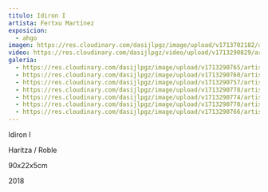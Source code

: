```yaml
---
titulo: Idiron I
artista: Fertxu Martínez
exposicion:
  - ahgo
imagen: https://res.cloudinary.com/dasijlpgz/image/upload/v1713702182/artistas/Fertxu%20Mart%C3%ADnez%20-%20Expo%20en%20Santurtxi/Idiron%20I/portada_web.jpg
video: https://res.cloudinary.com/dasijlpgz/video/upload/v1713290829/artistas/Fertxu%20Mart%C3%ADnez%20-%20Expo%20en%20Santurtxi/Idiron%20I/Sin_t%C3%ADtulo.mp4
galeria:
  - https://res.cloudinary.com/dasijlpgz/image/upload/v1713290765/artistas/Fertxu%20Mart%C3%ADnez%20-%20Expo%20en%20Santurtxi/Idiron%20I/P1090375.jpg
  - https://res.cloudinary.com/dasijlpgz/image/upload/v1713290760/artistas/Fertxu%20Mart%C3%ADnez%20-%20Expo%20en%20Santurtxi/Idiron%20I/P1090373.jpg
  - https://res.cloudinary.com/dasijlpgz/image/upload/v1713290757/artistas/Fertxu%20Mart%C3%ADnez%20-%20Expo%20en%20Santurtxi/Idiron%20I/P1090372.jpg
  - https://res.cloudinary.com/dasijlpgz/image/upload/v1713290778/artistas/Fertxu%20Mart%C3%ADnez%20-%20Expo%20en%20Santurtxi/Idiron%20I/P1090381.jpg
  - https://res.cloudinary.com/dasijlpgz/image/upload/v1713290774/artistas/Fertxu%20Mart%C3%ADnez%20-%20Expo%20en%20Santurtxi/Idiron%20I/P1090380.jpg
  - https://res.cloudinary.com/dasijlpgz/image/upload/v1713290770/artistas/Fertxu%20Mart%C3%ADnez%20-%20Expo%20en%20Santurtxi/Idiron%20I/P1090378.jpg
  - https://res.cloudinary.com/dasijlpgz/image/upload/v1713290766/artistas/Fertxu%20Mart%C3%ADnez%20-%20Expo%20en%20Santurtxi/Idiron%20I/P1090376.jpg
---
```

Idiron I

Haritza / Roble

90x22x5cm

2018
